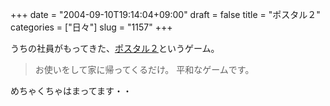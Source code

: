 +++
date = "2004-09-10T19:14:04+09:00"
draft = false
title = "ポスタル２"
categories = ["日々"]
slug = "1157"
+++

うちの社員がもってきた、<a href="http://www.micromouse.co.jp/wgame/postal2.htm" target="_blank">ポスタル２</a>というゲーム。
<blockquote>お使いをして家に帰ってくるだけ。
平和なゲームです。</blockquote>
めちゃくちゃはまってます・・
